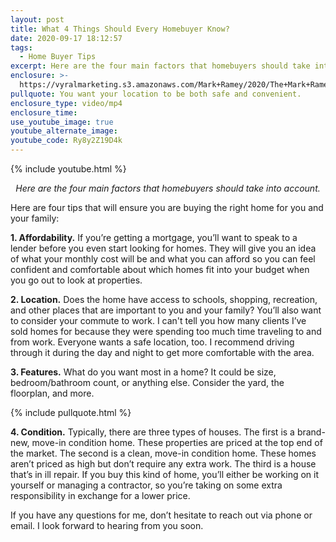 ```yaml
---
layout: post
title: What 4 Things Should Every Homebuyer Know?
date: 2020-09-17 18:12:57
tags:
  - Home Buyer Tips
excerpt: Here are the four main factors that homebuyers should take into account.
enclosure: >-
  https://vyralmarketing.s3.amazonaws.com/Mark+Ramey/2020/The+Mark+Ramey+Group-+4+tips.mp4
pullquote: You want your location to be both safe and convenient.
enclosure_type: video/mp4
enclosure_time:
use_youtube_image: true
youtube_alternate_image:
youtube_code: Ry8y2Z19D4k
---
```


{% include youtube.html %}

<p style="text-align: center;"><em>Here are the four main factors that homebuyers should take into account.</em></p>

Here are four tips that will ensure you are buying the right home for you and your family:

**1\. Affordability.** If you’re getting a mortgage, you’ll want to speak to a lender before you even start looking for homes. They will give you an idea of what your monthly cost will be and what you can afford so you can feel confident and comfortable about which homes fit into your budget when you go out to look at properties.

**2\. Location.** Does the home have access to schools, shopping, recreation, and other places that are important to you and your family? You’ll also want to consider your commute to work. I can't tell you how many clients I’ve sold homes for because they were spending too much time traveling to and from work. Everyone wants a safe location, too. I recommend driving through it during the day and night to get more comfortable with the area.

**3\. Features.** What do you want most in a home? It could be size, bedroom/bathroom count, or anything else. Consider the yard, the floorplan, and more.

{% include pullquote.html %}

**4\. Condition.** Typically, there are three types of houses. The first is a brand-new, move-in condition home. These properties are priced at the top end of the market. The second is a clean, move-in condition home. These homes aren’t priced as high but don’t require any extra work. The third is a house that’s in ill repair. If you buy this kind of home, you’ll either be working on it yourself or managing a contractor, so you’re taking on some extra responsibility in exchange for a lower price.

If you have any questions for me, don’t hesitate to reach out via phone or email. I look forward to hearing from you soon.